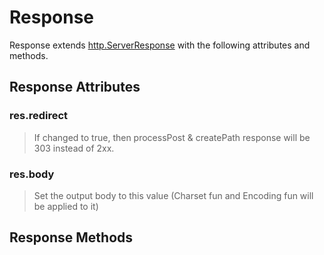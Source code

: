 # Response

Response extends [http.ServerResponse](http://nodejs.org/api/http.html#http_class_http_serverresponse) with the following attributes and methods.

## Response Attributes

### res.redirect

> If changed to true, then processPost & createPath response will be 303 instead of 2xx.

### res.body

> Set the output body to this value (Charset fun and Encoding fun will be applied to it)

## Response Methods
